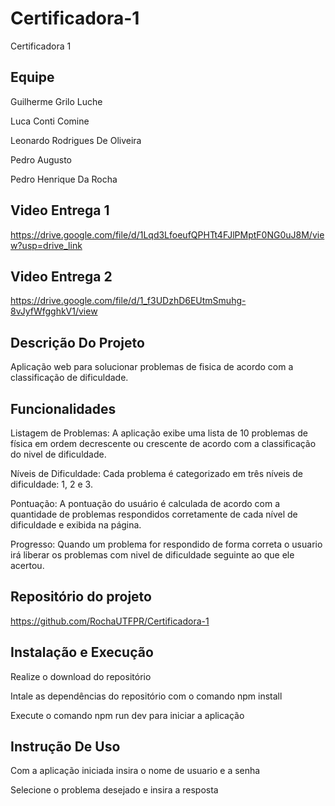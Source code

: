 # Certificadora-1
Certificadora 1

## Equipe
Guilherme Grilo Luche

Luca Conti Comine

Leonardo Rodrigues De Oliveira

Pedro Augusto

Pedro Henrique Da Rocha

## Video Entrega 1
https://drive.google.com/file/d/1Lqd3LfoeufQPHTt4FJlPMptF0NG0uJ8M/view?usp=drive_link

## Video Entrega 2
https://drive.google.com/file/d/1_f3UDzhD6EUtmSmuhg-8vJyfWfgghkV1/view

## Descrição Do Projeto
Aplicação web para solucionar problemas de fisica de acordo com a classificação de dificuldade.

## Funcionalidades
Listagem de Problemas: A aplicação exibe uma lista de 10 problemas de física em ordem decrescente ou crescente de acordo com a classificação do nivel de dificuldade.

Níveis de Dificuldade: Cada problema é categorizado em três níveis de dificuldade: 1, 2 e 3.

Pontuação: A pontuação do usuário é calculada de acordo com a quantidade de problemas respondidos corretamente de cada nível de dificuldade e exibida na página.

Progresso: Quando um problema for respondido de forma correta o usuario irá liberar os problemas com nivel de dificuldade seguinte ao que ele acertou.

## Repositório do projeto
https://github.com/RochaUTFPR/Certificadora-1

## Instalação e Execução
Realize o download do repositório

Intale as dependências do repositório com o comando npm install

Execute o comando npm run dev para iniciar a aplicação

## Instrução De Uso
Com a aplicação iniciada insira o nome de usuario e a senha

Selecione o problema desejado e insira a resposta

